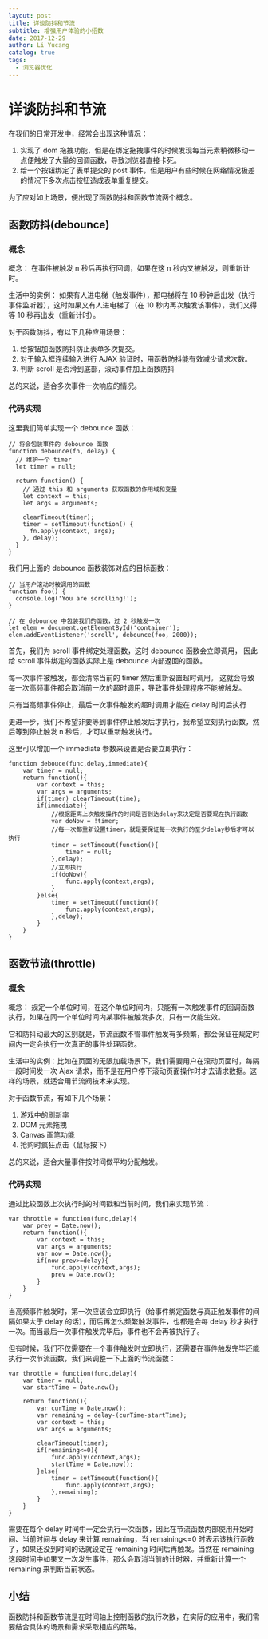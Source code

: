 ```yaml
---
layout: post
title: 详谈防抖和节流
subtitle: 增强用户体验的小招数
date: 2017-12-29
author: Li Yucang
catalog: true
tags:
  - 浏览器优化
---
```


# 详谈防抖和节流

在我们的日常开发中，经常会出现这种情况：

1. 实现了 dom 拖拽功能，但是在绑定拖拽事件的时候发现每当元素稍微移动一点便触发了大量的回调函数，导致浏览器直接卡死。
2. 给一个按钮绑定了表单提交的 post 事件，但是用户有些时候在网络情况极差的情况下多次点击按钮造成表单重复提交。

为了应对如上场景，便出现了函数防抖和函数节流两个概念。

## 函数防抖(debounce)

### 概念

概念： 在事件被触发 n 秒后再执行回调，如果在这 n 秒内又被触发，则重新计时。

生活中的实例： 如果有人进电梯（触发事件），那电梯将在 10 秒钟后出发（执行事件监听器），这时如果又有人进电梯了（在 10 秒内再次触发该事件），我们又得等 10 秒再出发（重新计时）。

对于函数防抖，有以下几种应用场景：

1. 给按钮加函数防抖防止表单多次提交。
2. 对于输入框连续输入进行 AJAX 验证时，用函数防抖能有效减少请求次数。
3. 判断 scroll 是否滑到底部，滚动事件加上函数防抖

总的来说，适合多次事件一次响应的情况。

### 代码实现

这里我们简单实现一个 debounce 函数：

```
// 将会包装事件的 debounce 函数
function debounce(fn, delay) {
  // 维护一个 timer
  let timer = null;

  return function() {
    // 通过 this 和 arguments 获取函数的作用域和变量
    let context = this;
    let args = arguments;

    clearTimeout(timer);
    timer = setTimeout(function() {
      fn.apply(context, args);
    }, delay);
  }
}
```

我们用上面的 debounce 函数装饰对应的目标函数：

```
// 当用户滚动时被调用的函数
function foo() {
  console.log('You are scrolling!');
}

// 在 debounce 中包装我们的函数，过 2 秒触发一次
let elem = document.getElementById('container');
elem.addEventListener('scroll', debounce(foo, 2000));
```

首先，我们为 scroll 事件绑定处理函数，这时 debounce 函数会立即调用， 因此给 scroll 事件绑定的函数实际上是 debounce 内部返回的函数。

每一次事件被触发，都会清除当前的 timer 然后重新设置超时调用。 这就会导致每一次高频事件都会取消前一次的超时调用，导致事件处理程序不能被触发。

只有当高频事件停止，最后一次事件触发的超时调用才能在 delay 时间后执行

更进一步，我们不希望非要等到事件停止触发后才执行，我希望立刻执行函数，然后等到停止触发 n 秒后，才可以重新触发执行。

这里可以增加一个 immediate 参数来设置是否要立即执行：

```
function debouce(func,delay,immediate){
    var timer = null;
    return function(){
        var context = this;
        var args = arguments;
        if(timer) clearTimeout(time);
        if(immediate){
            //根据距离上次触发操作的时间是否到达delay来决定是否要现在执行函数
            var doNow = !timer;
            //每一次都重新设置timer，就是要保证每一次执行的至少delay秒后才可以执行
            timer = setTimeout(function(){
                timer = null;
            },delay);
            //立即执行
            if(doNow){
                func.apply(context,args);
            }
        }else{
            timer = setTimeout(function(){
                func.apply(context,args);
            },delay);
        }
    }
}
```

## 函数节流(throttle)

### 概念

概念： 规定一个单位时间，在这个单位时间内，只能有一次触发事件的回调函数执行，如果在同一个单位时间内某事件被触发多次，只有一次能生效。

它和防抖动最大的区别就是，节流函数不管事件触发有多频繁，都会保证在规定时间内一定会执行一次真正的事件处理函数。

生活中的实例：比如在页面的无限加载场景下，我们需要用户在滚动页面时，每隔一段时间发一次 Ajax 请求，而不是在用户停下滚动页面操作时才去请求数据。这样的场景，就适合用节流阀技术来实现。

对于函数节流，有如下几个场景：

1. 游戏中的刷新率
2. DOM 元素拖拽
3. Canvas 画笔功能
4. 抢购时疯狂点击（鼠标按下）

总的来说，适合大量事件按时间做平均分配触发。

### 代码实现

通过比较函数上次执行时的时间戳和当前时间，我们来实现节流：

```
var throttle = function(func,delay){
    var prev = Date.now();
    return function(){
        var context = this;
        var args = arguments;
        var now = Date.now();
        if(now-prev>=delay){
            func.apply(context,args);
            prev = Date.now();
        }
    }
}
```

当高频事件触发时，第一次应该会立即执行（给事件绑定函数与真正触发事件的间隔如果大于 delay 的话），而后再怎么频繁触发事件，也都是会每 delay 秒才执行一次。而当最后一次事件触发完毕后，事件也不会再被执行了。

但有时候，我们不仅需要在一个事件触发时立即执行，还需要在事件触发完毕还能执行一次节流函数，我们来调整一下上面的节流函数：

```
var throttle = function(func,delay){
    var timer = null;
    var startTime = Date.now();

    return function(){
        var curTime = Date.now();
        var remaining = delay-(curTime-startTime);
        var context = this;
        var args = arguments;

        clearTimeout(timer);
        if(remaining<=0){
            func.apply(context,args);
            startTime = Date.now();
        }else{
            timer = setTimeout(function(){
                func.apply(context,args);
            },remaining);
        }
    }
}
```

需要在每个 delay 时间中一定会执行一次函数，因此在节流函数内部使用开始时间、当前时间与 delay 来计算 remaining，当 remaining<=0 时表示该执行函数了，如果还没到时间的话就设定在 remaining 时间后再触发。当然在 remaining 这段时间中如果又一次发生事件，那么会取消当前的计时器，并重新计算一个 remaining 来判断当前状态。

## 小结

函数防抖和函数节流是在时间轴上控制函数的执行次数，在实际的应用中，我们需要结合具体的场景和需求采取相应的策略。
